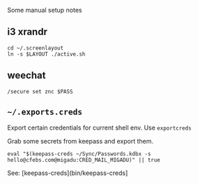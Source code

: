 Some manual setup notes

## i3 xrandr

```
cd ~/.screenlayout
ln -s $LAYOUT ./active.sh
```

## weechat

```
/secure set znc $PASS
```

## `~/.exports.creds`

Export certain credentials for current shell env. Use `exportcreds`

Grab some secrets from keepass and export them.

```
eval "$(keepass-creds ~/Sync/Passwords.kdbx -s hello@cfebs.com@migadu:CRED_MAIL_MIGADU)" || true
```

See: [keepass-creds](bin/keepass-creds]
